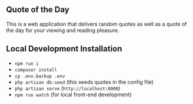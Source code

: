 ## Quote of the Day

This is a web application that delivers random quotes as well as a quote of the day for your viewing and reading pleasure.

## Local Development Installation
-  `npm run i`
-  `composer install`
-  `cp .env.backup .env`
-  `php artisan db:seed` (this seeds quotes in the config file)
-  `php artisan serve` (`http://localhost:8000`)
-  `npm run watch` (for local front-end development)